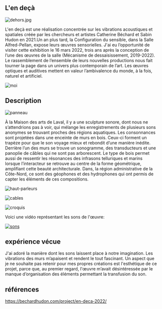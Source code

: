 ## L'en deçà
![dehors.jpg](/bechard_hudon_l_en_deca/medias/dehors.jpg)

L'en deçà est une réalisation concentrée sur les vibrations acoustiques et spatiales créée par les chercheurs et artistes Catherine Béchard et Sabin Hudon en 2021.Un an plus tard, la Configuration du sensible, dans la Salle Alfred-Pellan, expose leurs œuvres sensorielles. J'ai eu l’opportunité de visiter cette exhibition le 16 mars 2022, trois ans après la conception de l’une des œuvres de la salle (Mécanisme de dessaisissement, 2019-2022). Le rassemblement de l’ensemble de leurs nouvelles productions nous fait tourner la page dans un univers plus contemporain de l’art. Les œuvres optiques et auditives mettent en valeur l’ambivalence du monde, à la fois, naturel et artificiel.


![moi](/bechard_hudon_l_en_deca/medias/moi.jpg)

## Description

![panneau](/bechard_hudon_l_en_deca/medias/panneau.png)

À la Maison des arts de Laval, il y a une sculpture sonore, dont nous ne s’attendrions pas à voir, qui mélange les enregistrements de plusieurs sons anonymes se trouvant proches des régions aquatiques. Les consonnances sont projetées dans une enceinte de murs en bois. Ceux-ci forment un trapèze pour que le son voyage mieux et rebondit d’une manière inédite. Derrière l’un des murs se trouve un sonogramme, des transducteurs et une panoplie de câbles qui ne sont pas arborescent. Le type de bois permet aussi de ressentir les résonances des infrasons telluriques et marins lorsque l’interacteur se retrouve au centre de la forme géométrique, amplifiant cette beauté architecturale. Dans, la région administrative de la Côte-Nord, ce sont des géophones et des hydrophones qui ont permis de capter les éléments de ces compositions.

![haut-parleurs](/bechard_hudon_l_en_deca/medias/haut-parleur.jpg)

![cables](/bechard_hudon_l_en_deca/medias/composant_cables.jpg)

![croquis](/bechard_hudon_l_en_deca/croquis/croquis.jpg)

Voici une vidéo représentant les sons de l'œuvre:

[![sons](https://img.youtube.com/vi/tvCPHiN5dWk/0.jpg)](http://www.youtube.com/watch?v=tvCPHiN5dWk)


## expérience vécue

J'ai adoré la manière dont les sons laissent place à notre imagination. Les vibrations des murs m’apaisent et rendent le tout fascinant. Un aspect que je ne souhaite pas retenir pour mes propres créations est l'esthétique de ce projet, parce que, au premier regard, l'œuvre m’avait désintéressée par le manque d’organisation des éléments permettant la transfusion du son.

## références

https://bechardhudon.com/project/en-deca-2022/
